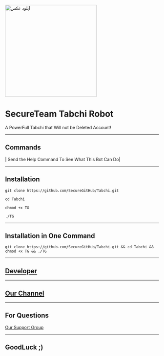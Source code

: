<a href="http://uupload.ir/view/2zt4_photo_2017-09-09_20-30-41.jpg" target="_blank"><img src="http://uupload.ir/files/2zt4_photo_2017-09-09_20-30-41_thumb.jpg" width = 300 alt="آپلود عکس" /></a>
# SecureTeam Tabchi Robot

A PowerFull Tabchi that Will not be Deleted Account!

***

## Commands
| Send the Help Command To See What This Bot Can Do|

***

## Installation
```
git clone https://github.com/SecureGitHub/Tabchi.git 

cd Tabchi

chmod +x TG

./TG
```

***
## Installation in One Command
```
git clone https://github.com/SecureGitHub/Tabchi.git && cd Tabchi && chmod +x TG && ./TG
```

***

## [Developer](https://t.me/Pedaret)

***

## [Our Channel](https://t.me/Secure_Channel)

***

## For Questions
   [Our Support Group](https://telegram.me/joinchat/AAAAAEHsNouRrIkbDjR_5w)
***
## GoodLuck ;)
